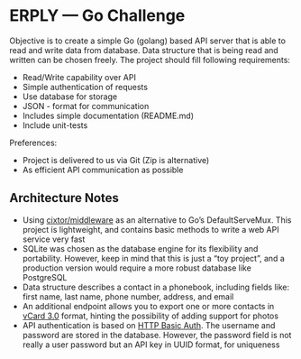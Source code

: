 # ERPLY — Go Challenge

Objective is to create a simple Go (golang) based API server that is able to read and write data from database. Data structure that is being read and written can be chosen freely. The project should fill following requirements:

- Read/Write capability over API
- Simple authentication of requests
- Use database for storage
- JSON - format for communication
- Includes simple documentation (README.md)
- Include unit-tests

Preferences:

- Project is delivered to us via Git (Zip is alternative)
- As efficient API communication as possible

## Architecture Notes

- Using [cixtor/middleware](https://github.com/cixtor/middleware) as an alternative to Go’s DefaultServeMux. This project is lightweight, and contains basic methods to write a web API service very fast
- SQLite was chosen as the database engine for its flexibility and portability. However, keep in mind that this is just a “toy project”, and a production version would require a more robust database like PostgreSQL
- Data structure describes a contact in a phonebook, including fields like: first name, last name, phone number, address, and email
- An additional endpoint allows you to export one or more contacts in [vCard 3.0](https://en.wikipedia.org/wiki/VCard) format, hinting the possibility of adding support for photos
- API authentication is based on [HTTP Basic Auth](https://en.wikipedia.org/wiki/Basic_access_authentication). The username and password are stored in the database. However, the password field is not really a user password but an API key in UUID format, for uniqueness
